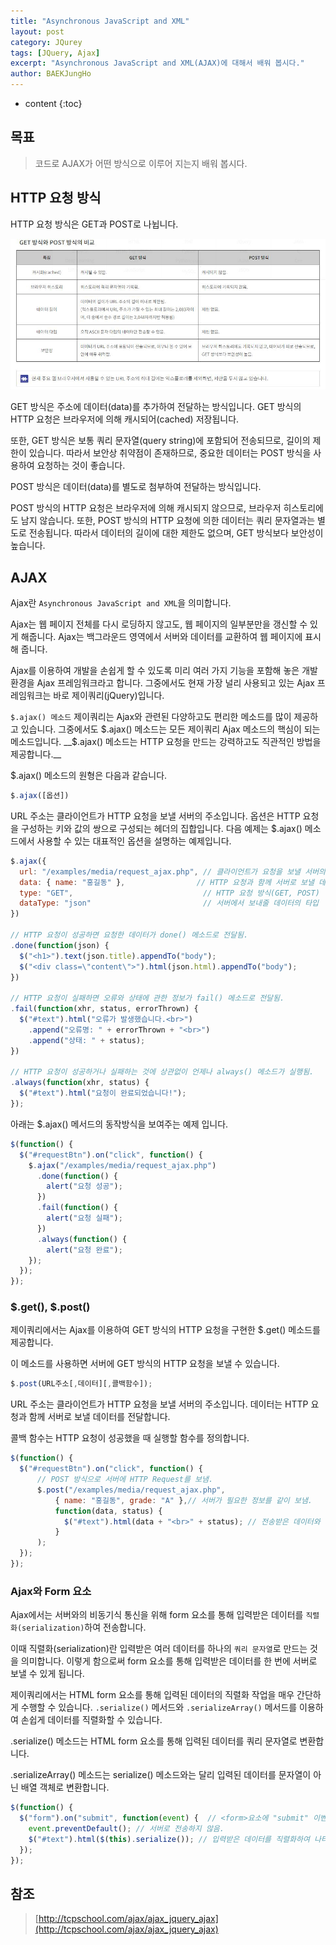 ```yaml
---
title: "Asynchronous JavaScript and XML"
layout: post
category: JQurey
tags: [JQuery, Ajax]
excerpt: "Asynchronous JavaScript and XML(AJAX)에 대해서 배워 봅시다."
author: BAEKJungHo
---
```


* content
{:toc}

## 목표

  > 코드로 AJAX가 어떤 방식으로 이루어 지는지 배워 봅시다.

## HTTP 요청 방식

  HTTP 요청 방식은 GET과 POST로 나뉩니다.

  ![aj1](/images/posts/201907/aj1.jpg)

  GET 방식은 주소에 데이터(data)를 추가하여 전달하는 방식입니다. GET 방식의 HTTP 요청은 브라우저에 의해 캐시되어(cached) 저장됩니다.

  또한, GET 방식은 보통 쿼리 문자열(query string)에 포함되어 전송되므로, 길이의 제한이 있습니다. 따라서 보안상 취약점이 존재하므로, 중요한 데이터는 POST 방식을 사용하여 요청하는 것이 좋습니다.

  POST 방식은 데이터(data)를 별도로 첨부하여 전달하는 방식입니다.

  POST 방식의 HTTP 요청은 브라우저에 의해 캐시되지 않으므로, 브라우저 히스토리에도 남지 않습니다. 또한, POST 방식의 HTTP 요청에 의한 데이터는 쿼리 문자열과는 별도로 전송됩니다. 따라서 데이터의 길이에 대한 제한도 없으며, GET 방식보다 보안성이 높습니다.

## AJAX

  Ajax란 `Asynchronous JavaScript and XML`을 의미합니다.

  Ajax는 웹 페이지 전체를 다시 로딩하지 않고도, 웹 페이지의 일부분만을 갱신할 수 있게 해줍니다. Ajax는 백그라운드 영역에서 서버와 데이터를 교환하여 웹 페이지에 표시해 줍니다.

  Ajax를 이용하여 개발을 손쉽게 할 수 있도록 미리 여러 가지 기능을 포함해 놓은 개발 환경을 Ajax 프레임워크라고 합니다.
  그중에서도 현재 가장 널리 사용되고 있는 Ajax 프레임워크는 바로 제이쿼리(jQuery)입니다.

  `$.ajax() 메소드` 제이쿼리는 Ajax와 관련된 다양하고도 편리한 메소드를 많이 제공하고 있습니다. 그중에서도 $.ajax() 메소드는 모든 제이쿼리 Ajax 메소드의 핵심이 되는 메소드입니다. __$.ajax() 메소드는 HTTP 요청을 만드는 강력하고도 직관적인 방법을 제공합니다.__

  $.ajax() 메소드의 원형은 다음과 같습니다.

  ```javascript
  $.ajax([옵션])
  ```

  URL 주소는 클라이언트가 HTTP 요청을 보낼 서버의 주소입니다. 옵션은 HTTP 요청을 구성하는 키와 값의 쌍으로 구성되는 헤더의 집합입니다.
  다음 예제는 $.ajax() 메소드에서 사용할 수 있는 대표적인 옵션을 설명하는 예제입니다.

  ```javascript
  $.ajax({
    url: "/examples/media/request_ajax.php", // 클라이언트가 요청을 보낼 서버의 URL 주소
    data: { name: "홍길동" },                // HTTP 요청과 함께 서버로 보낼 데이터
    type: "GET",                             // HTTP 요청 방식(GET, POST)
    dataType: "json"                         // 서버에서 보내줄 데이터의 타입
  })

  // HTTP 요청이 성공하면 요청한 데이터가 done() 메소드로 전달됨.
  .done(function(json) {
    $("<h1>").text(json.title).appendTo("body");
    $("<div class=\"content\">").html(json.html).appendTo("body");
  })

  // HTTP 요청이 실패하면 오류와 상태에 관한 정보가 fail() 메소드로 전달됨.
  .fail(function(xhr, status, errorThrown) {
    $("#text").html("오류가 발생했습니다.<br>")
      .append("오류명: " + errorThrown + "<br>")
      .append("상태: " + status);
  })

  // HTTP 요청이 성공하거나 실패하는 것에 상관없이 언제나 always() 메소드가 실행됨.
  .always(function(xhr, status) {
    $("#text").html("요청이 완료되었습니다!");
  });
  ```

  아래는 $.ajax() 메서드의 동작방식을 보여주는 예제 입니다.

  ```javascript
  $(function() {
    $("#requestBtn").on("click", function() {
      $.ajax("/examples/media/request_ajax.php")
        .done(function() {
          alert("요청 성공");
        })
        .fail(function() {
          alert("요청 실패");
        })
        .always(function() {
          alert("요청 완료");
      });
    });
  });
  ```

### $.get(), $.post()

  제이쿼리에서는 Ajax를 이용하여 GET 방식의 HTTP 요청을 구현한 $.get() 메소드를 제공합니다.

  이 메소드를 사용하면 서버에 GET 방식의 HTTP 요청을 보낼 수 있습니다.

  ```javascript
  $.post(URL주소[,데이터][,콜백함수]);
  ```

  URL 주소는 클라이언트가 HTTP 요청을 보낼 서버의 주소입니다. 데이터는 HTTP 요청과 함께 서버로 보낼 데이터를 전달합니다.

  콜백 함수는 HTTP 요청이 성공했을 때 실행할 함수를 정의합니다.

  ```JavaScript
  $(function() {
    $("#requestBtn").on("click", function() {
        // POST 방식으로 서버에 HTTP Request를 보냄.
        $.post("/examples/media/request_ajax.php",
            { name: "홍길동", grade: "A" },// 서버가 필요한 정보를 같이 보냄.
            function(data, status) {
              $("#text").html(data + "<br>" + status); // 전송받은 데이터와 전송 성공 여부를 보여줌.
            }
        );
    });
  });
  ```

### Ajax와 Form 요소

  Ajax에서는 서버와의 비동기식 통신을 위해 form 요소를 통해 입력받은 데이터를 `직렬화(serialization)`하여 전송합니다.

  이때 직렬화(serialization)란 입력받은 여러 데이터를 하나의 `쿼리 문자열`로 만드는 것을 의미합니다. 이렇게 함으로써 form 요소를 통해 입력받은 데이터를 한 번에 서버로 보낼 수 있게 됩니다.

  제이쿼리에서는 HTML form 요소를 통해 입력된 데이터의 직렬화 작업을 매우 간단하게 수행할 수 있습니다.  `.serialize()` 메서드와 `.serializeArray()` 메서드를 이용하여 손쉽게 데이터를 직렬화할 수 있습니다.

 .serialize() 메소드는 HTML form 요소를 통해 입력된 데이터를 쿼리 문자열로 변환합니다.

 .serializeArray() 메소드는 serialize() 메소드와는 달리 입력된 데이터를 문자열이 아닌 배열 객체로 변환합니다.

  ```javascript
  $(function() {
    $("form").on("submit", function(event) {  // <form>요소에 "submit" 이벤트가 발생할 때,
      event.preventDefault(); // 서버로 전송하지 않음.
      $("#text").html($(this).serialize()); // 입력받은 데이터를 직렬화하여 나타냄.
    });
  });
  ```
  
## 참조

  > [http://tcpschool.com/ajax/ajax_jquery_ajax](http://tcpschool.com/ajax/ajax_jquery_ajax)
